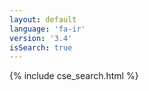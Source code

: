 ```yaml
---
layout: default
language: 'fa-ir'
version: '3.4'
isSearch: true
---
```

{% include cse_search.html %}
